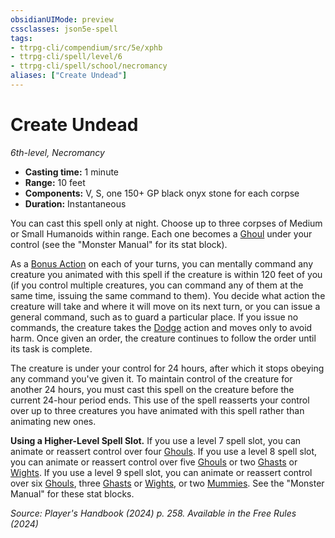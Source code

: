```yaml
---
obsidianUIMode: preview
cssclasses: json5e-spell
tags:
- ttrpg-cli/compendium/src/5e/xphb
- ttrpg-cli/spell/level/6
- ttrpg-cli/spell/school/necromancy
aliases: ["Create Undead"]
---
```

# Create Undead
*6th-level, Necromancy*  

- **Casting time:** 1 minute
- **Range:** 10 feet
- **Components:** V, S, one 150+ GP black onyx stone for each corpse
- **Duration:** Instantaneous

You can cast this spell only at night. Choose up to three corpses of Medium or Small Humanoids within range. Each one becomes a [Ghoul](ghoul-xmm.md) under your control (see the "Monster Manual" for its stat block).

As a [Bonus Action](bonus-action-xphb.md) on each of your turns, you can mentally command any creature you animated with this spell if the creature is within 120 feet of you (if you control multiple creatures, you can command any of them at the same time, issuing the same command to them). You decide what action the creature will take and where it will move on its next turn, or you can issue a general command, such as to guard a particular place. If you issue no commands, the creature takes the [Dodge](actions.md#Dodge) action and moves only to avoid harm. Once given an order, the creature continues to follow the order until its task is complete.

The creature is under your control for 24 hours, after which it stops obeying any command you've given it. To maintain control of the creature for another 24 hours, you must cast this spell on the creature before the current 24-hour period ends. This use of the spell reasserts your control over up to three creatures you have animated with this spell rather than animating new ones.

**Using a Higher-Level Spell Slot.** If you use a level 7 spell slot, you can animate or reassert control over four [Ghouls](ghoul-xmm.md). If you use a level 8 spell slot, you can animate or reassert control over five [Ghouls](ghoul-xmm.md) or two [Ghasts](ghast-xmm.md) or [Wights](wight-xmm.md). If you use a level 9 spell slot, you can animate or reassert control over six [Ghouls](ghoul-xmm.md), three [Ghasts](ghast-xmm.md) or [Wights](wight-xmm.md), or two [Mummies](mummy-xmm.md). See the "Monster Manual" for these stat blocks.

*Source: Player's Handbook (2024) p. 258. Available in the Free Rules (2024)*